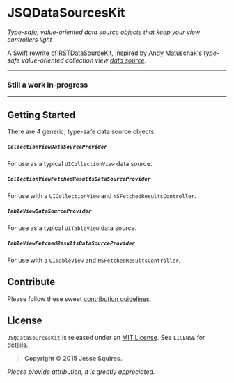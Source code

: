 # JSQDataSourcesKit

*Type-safe, value-oriented data source objects that keep your view controllers light*

A Swift rewrite of [RSTDataSourceKit](https://github.com/rosettastone/RSTDataSourceKit), inspired by [Andy Matuschak's](https://github.com/andymatuschak) *type-safe value-oriented collection view [data source](https://gist.github.com/andymatuschak/f1e1691fa1a327468f8e)*. 

-----------------------------------------
### Still a work in-progress
-----------------------------------------

## Getting Started

There are 4 generic, type-safe data source objects.

##### `CollectionViewDataSourceProvider`
For use as a typical `UICollectionView` data source.

##### `CollectionViewFetchedResultsDataSourceProvider`
For use with a `UICollectionView` and  `NSFetchedResultsController`.

##### `TableViewDataSourceProvider`
For use as a typical `UITableView` data source.

##### `TableViewFetchedResultsDataSourceProvider`
For use with a `UITableView` and  `NSFetchedResultsController`.

## Contribute

Please follow these sweet [contribution guidelines](https://github.com/jessesquires/HowToContribute).

## License

`JSQDataSourcesKit` is released under an [MIT License][mitLink]. See `LICENSE` for details.

>**Copyright &copy; 2015 Jesse Squires.**

*Please provide attribution, it is greatly appreciated.*

[mitLink]:http://opensource.org/licenses/MIT
